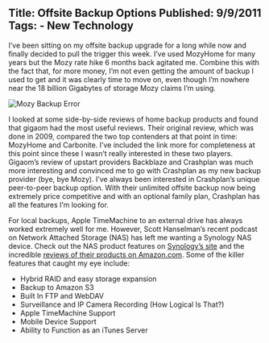 Title: Offsite Backup Options
Published: 9/9/2011
Tags:
    - New Technology
---
I’ve been sitting on my offsite backup upgrade for a long while now and finally decided to pull the trigger this week. I’ve used MozyHome for many years but the Mozy rate hike 6 months back agitated me. Combine this with the fact that, for more money, I’m not even getting the amount of backup I used to get and it was clearly time to move on, even though I’m nowhere near the 18 billion Gigabytes of storage Mozy claims I’m using.

![Mozy Backup Error](http://s3.beckshome.com/20110909-Mozy-Error.png)

I looked at some side-by-side reviews of home backup products and found that gigaom had the most useful reviews. Their original review, which was done in 2009, compared the two top contenders at that point in time: MozyHome and Carbonite. I’ve included the link more for completeness at this point since these I wasn’t really interested in these two players. Gigaom’s review of upstart providers Backblaze and Crashplan was much more interesting and convinced me to go with Crashplan as my new backup provider (bye, bye Mozy). I’ve always been interested in Crashplan’s unique peer-to-peer backup option. With their unlimited offsite backup now being extremely price competitive and with an optional family plan, Crashplan has all the features I’m looking for.

For local backups, Apple TimeMachine to an external drive has always worked extremely well for me. However, Scott Hanselman’s recent podcast on Network Attached Storage (NAS) has left me wanting a Synology NAS device. Check out the NAS product features on [Synology’s site](https://www.synology.com/en-us) and the incredible [reviews of their products on Amazon.com](https://www.amazon.com/s?k=synology&ref=nb_sb_noss). Some of the killer features that caught my eye include:

* Hybrid RAID and easy storage expansion
* Backup to Amazon S3
* Built In FTP and WebDAV
* Surveillance and IP Camera Recording (How Logical Is That?)
* Apple TimeMachine Support
* Mobile Device Support
* Ability to Function as an iTunes Server